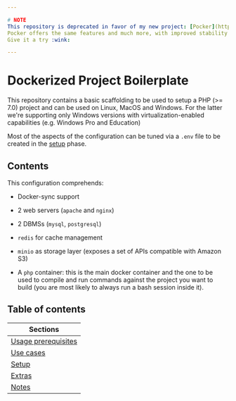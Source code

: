 ```yaml
---

# NOTE
This repository is deprecated in favor of my new project: [Pocker](https://github.com/marcoguido/poker).
Pocker offers the same features and much more, with improved stability and an easier setup.  
Give it a try :wink:

---
```

# Dockerized Project Boilerplate
This repository contains a basic scaffolding to be used to setup a PHP (>= 7.0) project and can be used on Linux, MacOS and Windows. For the latter we're supporting only Windows versions with virtualization-enabled capabilities (e.g. Windows Pro and Education)
 
Most of the aspects of the configuration can be tuned via a `.env` file to be created in the [setup](./docs/setup.md) phase.

## Contents
This configuration comprehends:

- Docker-sync support

- 2 web servers (`apache` and `nginx`)

- 2 DBMSs (`mysql`, `postgresql`)

- `redis` for cache management

- `minio` as storage layer (exposes a set of APIs compatible with Amazon S3)

- A `php` container: this is the main docker container and the one to be used to compile and run commands against the project you want to build (you are most likely to always run a bash session inside it).

## Table of contents

| Sections                                        |
| ----------------------------------------------- |
| [Usage prerequisites](./docs/prerequisites.md)  |
| [Use cases](./docs/usages.md)                   |
| [Setup](./docs/setup.md)                        |
| [Extras](./docs/extras.md)                      |
| [Notes](./docs/notes.md)                        |
